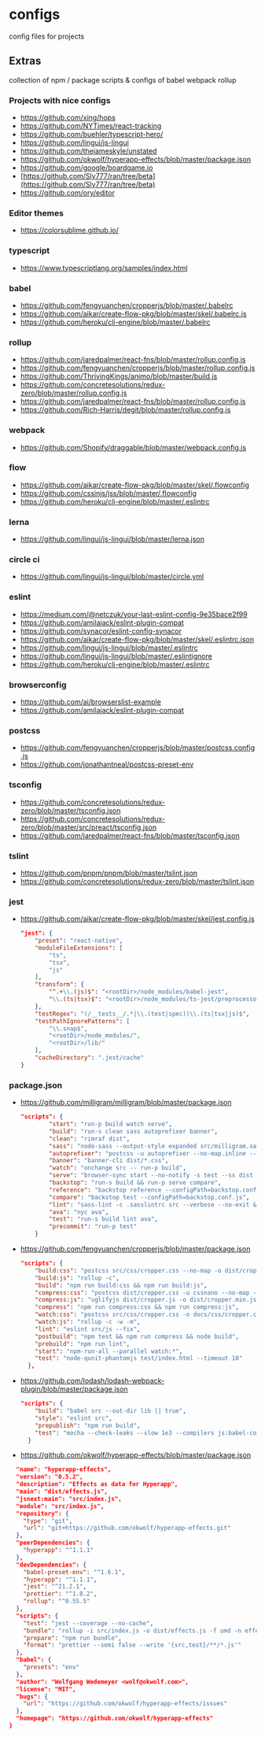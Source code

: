 # configs

config files for projects

## Extras

collection of npm / package scripts & configs of babel webpack rollup

### Projects with nice configs
* https://github.com/xing/hops
* https://github.com/NYTimes/react-tracking
* <https://github.com/buehler/typescript-hero/>
* <https://github.com/lingui/js-lingui>
* <https://github.com/thejameskyle/unstated>
* <https://github.com/okwolf/hyperapp-effects/blob/master/package.json>
* <https://github.com/google/boardgame.io>
* [https://github.com/Sly777/ran/tree/beta](https://github.com/Sly777/ran/tree/beta)
* <https://github.com/ory/editor>

### Editor themes

* <https://colorsublime.github.io/>

### typescript

* <https://www.typescriptlang.org/samples/index.html>

### babel

* <https://github.com/fengyuanchen/cropperjs/blob/master/.babelrc>
* <https://github.com/aikar/create-flow-pkg/blob/master/skel/.babelrc.js>
* <https://github.com/heroku/cli-engine/blob/master/.babelrc>

### rollup

* <https://github.com/jaredpalmer/react-fns/blob/master/rollup.config.js>
* <https://github.com/fengyuanchen/cropperjs/blob/master/rollup.config.js>
* <https://github.com/ThrivingKings/animo/blob/master/build.js>
* <https://github.com/concretesolutions/redux-zero/blob/master/rollup.config.js>
* <https://github.com/jaredpalmer/react-fns/blob/master/rollup.config.js>
* <https://github.com/Rich-Harris/degit/blob/master/rollup.config.js>

### webpack

* <https://github.com/Shopify/draggable/blob/master/webpack.config.js>

### flow

* <https://github.com/aikar/create-flow-pkg/blob/master/skel/.flowconfig>
* <https://github.com/cssinjs/jss/blob/master/.flowconfig>
* <https://github.com/heroku/cli-engine/blob/master/.eslintrc>

### lerna

* <https://github.com/lingui/js-lingui/blob/master/lerna.json>

### circle ci

* <https://github.com/lingui/js-lingui/blob/master/circle.yml>

### eslint
* <https://medium.com/@netczuk/your-last-eslint-config-9e35bace2f99>
* <https://github.com/amilajack/eslint-plugin-compat>
* <https://github.com/synacor/eslint-config-synacor>
* <https://github.com/aikar/create-flow-pkg/blob/master/skel/.eslintrc.json>
* <https://github.com/lingui/js-lingui/blob/master/.eslintrc>
* <https://github.com/lingui/js-lingui/blob/master/.eslintignore>
* <https://github.com/heroku/cli-engine/blob/master/.eslintrc>

### browserconfig
* <https://github.com/ai/browserslist-example>
* <https://github.com/amilajack/eslint-plugin-compat>

### postcss

* <https://github.com/fengyuanchen/cropperjs/blob/master/postcss.config.js>
* <https://github.com/jonathantneal/postcss-preset-env>

### tsconfig

* <https://github.com/concretesolutions/redux-zero/blob/master/tsconfig.json>
* <https://github.com/concretesolutions/redux-zero/blob/master/src/preact/tsconfig.json>
* <https://github.com/jaredpalmer/react-fns/blob/master/tsconfig.json>

### tslint

* <https://github.com/pnpm/pnpm/blob/master/tslint.json>
* <https://github.com/concretesolutions/redux-zero/blob/master/tslint.json>

### jest

* <https://github.com/aikar/create-flow-pkg/blob/master/skel/jest.config.js>

  ```json
  "jest": {
      "preset": "react-native",
      "moduleFileExtensions": [
          "ts",
          "tsx",
          "js"
      ],
      "transform": {
          "^.+\\.(js)$": "<rootDir>/node_modules/babel-jest",
          "\\.(ts|tsx)$": "<rootDir>/node_modules/ts-jest/preprocessor.js"
      },
      "testRegex": "(/__tests__/.*|\\.(test|spec))\\.(ts|tsx|js)$",
      "testPathIgnorePatterns": [
          "\\.snap$",
          "<rootDir>/node_modules/",
          "<rootDir>/lib/"
      ],
      "cacheDirectory": ".jest/cache"
  }
  ```

### package.json

* <https://github.com/milligram/milligram/blob/master/package.json>

  ```json
  "scripts": {
          "start": "run-p build watch serve",
          "build": "run-s clean sass autoprefixer banner",
          "clean": "rimraf dist",
          "sass": "node-sass --output-style expanded src/milligram.sass dist/milligram.css && node-sass --output-style compressed src/milligram.sass dist/milligram.min.css",
          "autoprefixer": "postcss -u autoprefixer --no-map.inline --autoprefixer.browsers \"last 1 versions\" -r dist/*.css",
          "banner": "banner-cli dist/*.css",
          "watch": "onchange src -- run-p build",
          "serve": "browser-sync start --no-notify -s test --ss dist -f dist",
          "backstop": "run-s build && run-p serve compare",
          "reference": "backstop reference --configPath=backstop.conf.js",
          "compare": "backstop test --configPath=backstop.conf.js",
          "lint": "sass-lint -c .sasslintrc src --verbose --no-exit && eslint test -c styled && editorconfig-tools check .",
          "ava": "nyc ava",
          "test": "run-s build lint ava",
          "precommit": "run-p test"
      }
  ```

* <https://github.com/fengyuanchen/cropperjs/blob/master/package.json>

  ```json
  "scripts": {
      "build:css": "postcss src/css/cropper.css --no-map -o dist/cropper.css",
      "build:js": "rollup -c",
      "build": "npm run build:css && npm run build:js",
      "compress:css": "postcss dist/cropper.css -u cssnano --no-map -o dist/cropper.min.css",
      "compress:js": "uglifyjs dist/cropper.js -o dist/cropper.min.js -c -m --comments /^!/",
      "compress": "npm run compress:css && npm run compress:js",
      "watch:css": "postcss src/css/cropper.css -o docs/css/cropper.css -w",
      "watch:js": "rollup -c -w -m",
      "lint": "eslint src/js --fix",
      "postbuild": "npm test && npm run compress && node build",
      "prebuild": "npm run lint",
      "start": "npm-run-all --parallel watch:*",
      "test": "node-qunit-phantomjs test/index.html --timeout 10"
    },
  ```

* <https://github.com/lodash/lodash-webpack-plugin/blob/master/package.json>

  ```json
  "scripts": {
      "build": "babel src --out-dir lib || true",
      "style": "eslint src",
      "prepublish": "npm run build",
      "test": "mocha --check-leaks --slow 1e3 --compilers js:babel-core/register"
    }
  ```

* <https://github.com/okwolf/hyperapp-effects/blob/master/package.json>

```json
  "name": "hyperapp-effects",
  "version": "0.5.2",
  "description": "Effects as data for Hyperapp",
  "main": "dist/effects.js",
  "jsnext:main": "src/index.js",
  "module": "src/index.js",
  "repository": {
    "type": "git",
    "url": "git+https://github.com/okwolf/hyperapp-effects.git"
  },
  "peerDependencies": {
    "hyperapp": "^1.1.1"
  },
  "devDependencies": {
    "babel-preset-env": "^1.6.1",
    "hyperapp": "^1.1.1",
    "jest": "^21.2.1",
    "prettier": "^1.8.2",
    "rollup": "^0.55.5"
  },
  "scripts": {
    "test": "jest --coverage --no-cache",
    "bundle": "rollup -i src/index.js -o dist/effects.js -f umd -n effects",
    "prepare": "npm run bundle",
    "format": "prettier --semi false --write '{src,test}/**/*.js'"
  },
  "babel": {
    "presets": "env"
  },
  "author": "Wolfgang Wedemeyer <wolf@okwolf.com>",
  "license": "MIT",
  "bugs": {
    "url": "https://github.com/okwolf/hyperapp-effects/issues"
  },
  "homepage": "https://github.com/okwolf/hyperapp-effects"
}
```

